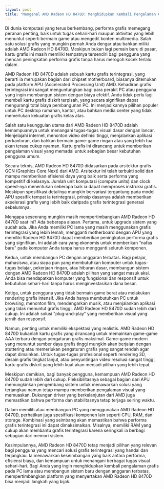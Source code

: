 ```yaml
---
layout: post
title: "Mengenal AMD Radeon HD 8470D: Menghidupkan Kembali Pengalaman Grafis Anda"
---
```


Di dunia komputasi yang terus berkembang, performa grafis memegang peranan penting, baik untuk tugas sehari-hari maupun aktivitas yang lebih menuntut seperti bermain game atau mengedit konten multimedia. Salah satu solusi grafis yang mungkin pernah Anda dengar atau bahkan miliki adalah AMD Radeon HD 8470D. Meskipun bukan lagi pemain baru di pasar, kartu grafis ini masih memiliki tempatnya tersendiri bagi pengguna yang mencari peningkatan performa grafis tanpa harus merogoh kocek terlalu dalam.

AMD Radeon HD 8470D adalah sebuah kartu grafis terintegrasi, yang berarti ia merupakan bagian dari chipset motherboard, biasanya ditemukan pada platform APU (Accelerated Processing Unit) AMD. Kehadiran grafis terintegrasi ini sangat menguntungkan bagi para perakit PC atau pengguna yang ingin membangun sistem dengan biaya efektif. Anda tidak perlu lagi membeli kartu grafis diskrit terpisah, yang secara signifikan dapat mengurangi total biaya pembangunan PC. Ini menjadikannya pilihan populer untuk PC desktop rumahan, kantor, atau bahkan media center yang tidak memerlukan kekuatan grafis kelas atas.

Salah satu keunggulan utama dari AMD Radeon HD 8470D adalah kemampuannya untuk menangani tugas-tugas visual dasar dengan lancar. Menjelajahi internet, menonton video definisi tinggi, menjalankan aplikasi perkantoran, dan bahkan bermain game-game ringan atau yang lebih tua akan terasa cukup nyaman. Kartu grafis ini dirancang untuk memberikan pengalaman visual yang memadai untuk sebagian besar kebutuhan pengguna umum.

Secara teknis, AMD Radeon HD 8470D didasarkan pada arsitektur grafis GCN (Graphics Core Next) dari AMD. Arsitektur ini telah terbukti solid dan mampu memberikan efisiensi daya yang baik serta performa yang kompetitif di kelasnya. Jumlah unit komputasi (compute units) dan clock speed-nya menentukan seberapa baik ia dapat memproses instruksi grafis. Meskipun spesifikasi detailnya mungkin bervariasi tergantung pada model APU spesifik tempat ia terintegrasi, prinsip dasarnya adalah memberikan akselerasi grafis yang lebih baik daripada grafis terintegrasi generasi sebelumnya.

Mengapa seseorang mungkin masih mempertimbangkan AMD Radeon HD 8470D saat ini? Ada beberapa alasan. Pertama, untuk upgrade sistem yang sudah ada. Jika Anda memiliki PC lama yang masih menggunakan grafis terintegrasi yang lebih lemah, mengganti motherboard dengan APU yang memiliki Radeon HD 8470D dapat memberikan peningkatan performa grafis yang signifikan. Ini adalah cara yang ekonomis untuk memberikan "nafas baru" pada komputer Anda tanpa harus mengganti seluruh komponen.

Kedua, untuk membangun PC dengan anggaran terbatas. Bagi pelajar, mahasiswa, atau siapa pun yang membutuhkan komputer untuk tugas-tugas belajar, pekerjaan ringan, atau hiburan dasar, membangun sistem dengan AMD Radeon HD 8470D adalah pilihan yang sangat masuk akal. Anda bisa mendapatkan komputer yang fungsional dan responsif untuk kebutuhan sehari-hari tanpa harus menginvestasikan dana besar.

Ketiga, untuk pengguna yang tidak bermain game berat atau melakukan rendering grafis intensif. Jika Anda hanya membutuhkan PC untuk browsing, menonton film, mendengarkan musik, atau menjalankan aplikasi yang tidak menuntut grafis tinggi, AMD Radeon HD 8470D sudah lebih dari cukup. Ini adalah solusi "plug-and-play" yang memberikan visual yang jernih dan responsif.

Namun, penting untuk memiliki ekspektasi yang realistis. AMD Radeon HD 8470D bukanlah kartu grafis yang dirancang untuk memainkan game-game AAA terbaru dengan pengaturan grafis maksimal. Game-game modern yang menuntut sumber daya grafis tinggi mungkin akan berjalan dengan stuttering atau memerlukan pengaturan grafis yang sangat rendah agar dapat dimainkan. Untuk tugas-tugas profesional seperti rendering 3D, desain grafis tingkat lanjut, atau penyuntingan video resolusi sangat tinggi, kartu grafis diskrit yang lebih kuat akan menjadi pilihan yang lebih tepat.

Meskipun demikian, bagi banyak pengguna, kemampuan AMD Radeon HD 8470D sudah lebih dari cukup. Fleksibilitasnya sebagai bagian dari APU memungkinkan pengembang sistem untuk menawarkan solusi yang terjangkau namun tetap mampu memberikan pengalaman visual yang memuaskan. Dukungan driver yang berkelanjutan dari AMD juga memastikan bahwa performa dan stabilitasnya tetap terjaga seiring waktu.

Dalam memilih atau membangun PC yang menggunakan AMD Radeon HD 8470D, perhatikan juga spesifikasi komponen lain seperti CPU, RAM, dan storage. Kombinasi yang seimbang akan memastikan bahwa performa grafis terintegrasi ini dapat dimaksimalkan. Misalnya, memiliki RAM yang cukup akan membantu grafis terintegrasi karena seringkali ia berbagi sebagian dari memori sistem.

Kesimpulannya, AMD Radeon HD 8470D tetap menjadi pilihan yang relevan bagi pengguna yang mencari solusi grafis terintegrasi yang handal dan terjangkau. Ia menawarkan keseimbangan yang baik antara performa, efisiensi biaya, dan kemampuan untuk menangani berbagai tugas visual sehari-hari. Bagi Anda yang ingin menghidupkan kembali pengalaman grafis pada PC lama atau membangun sistem baru dengan anggaran terbatas, mempertimbangkan platform yang menyertakan AMD Radeon HD 8470D bisa menjadi langkah yang bijak.
